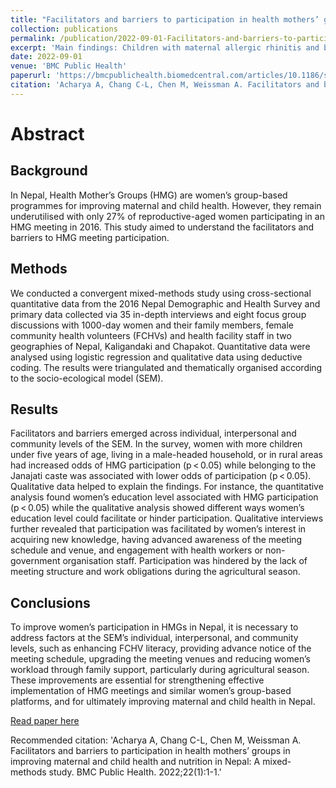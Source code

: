 ```yaml
---
title: "Facilitators and barriers to participation in health mothers’ groups in improving maternal and child health and nutrition in Nepal: A mixed-methods study"
collection: publications
permalink: /publication/2022-09-01-Facilitators-and-barriers-to-participation-in-health-mothers-groups-in-improving-maternal-and-child-health-and-nutrition-in-Nepal-A-mixed-methods-study
excerpt: 'Main findings: Children with maternal allergic rhinitis and belonging to the ‘early-low and catch-up’ or ‘below average’ body mass index trajectory in the first 2 years of life require close monitoring as they are at higher risk of developing allergic rhinitis at 18 years of age.'
date: 2022-09-01
venue: 'BMC Public Health'
paperurl: 'https://bmcpublichealth.biomedcentral.com/articles/10.1186/s12889-022-13859-6'
citation: 'Acharya A, Chang C-L, Chen M, Weissman A. Facilitators and barriers to participation in health mothers’ groups in improving maternal and child health and nutrition in Nepal: A mixed-methods study. BMC Public Health. 2022;22(1):1-1.'
---
```

# Abstract

## Background
In Nepal, Health Mother’s Groups (HMG) are women’s group-based programmes for improving maternal and child health. However, they remain underutilised with only 27% of reproductive-aged women participating in an HMG meeting in 2016. This study aimed to understand the facilitators and barriers to HMG meeting participation.

## Methods
We conducted a convergent mixed-methods study using cross-sectional quantitative data from the 2016 Nepal Demographic and Health Survey and primary data collected via 35 in-depth interviews and eight focus group discussions with 1000-day women and their family members, female community health volunteers (FCHVs) and health facility staff in two geographies of Nepal, Kaligandaki and Chapakot. Quantitative data were analysed using logistic regression and qualitative data using deductive coding. The results were triangulated and thematically organised according to the socio-ecological model (SEM).

## Results
Facilitators and barriers emerged across individual, interpersonal and community levels of the SEM. In the survey, women with more children under five years of age, living in a male-headed household, or in rural areas had increased odds of HMG participation (p < 0.05) while belonging to the Janajati caste was associated with lower odds of participation (p < 0.05). Qualitative data helped to explain the findings. For instance, the quantitative analysis found women’s education level associated with HMG participation (p < 0.05) while the qualitative analysis showed different ways women’s education level could facilitate or hinder participation. Qualitative interviews further revealed that participation was facilitated by women’s interest in acquiring new knowledge, having advanced awareness of the meeting schedule and venue, and engagement with health workers or non-government organisation staff. Participation was hindered by the lack of meeting structure and work obligations during the agricultural season.

## Conclusions
To improve women’s participation in HMGs in Nepal, it is necessary to address factors at the SEM’s individual, interpersonal, and community levels, such as enhancing FCHV literacy, providing advance notice of the meeting schedule, upgrading the meeting venues and reducing women’s workload through family support, particularly during agricultural season. These improvements are essential for strengthening effective implementation of HMG meetings and similar women’s group-based platforms, and for ultimately improving maternal and child health in Nepal.

[Read paper here](https://bmcpublichealth.biomedcentral.com/articles/10.1186/s12889-022-13859-6)

Recommended citation: 'Acharya A, Chang C-L, Chen M, Weissman A. Facilitators and barriers to participation in health mothers’ groups in improving maternal and child health and nutrition in Nepal: A mixed-methods study. BMC Public Health. 2022;22(1):1-1.'
